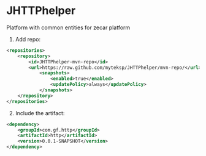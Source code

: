 # JHTTPhelper

Platform with common entities for zecar platform


1. Add repo:
```xml
<repositories>
	<repository>
		<id>JHTTPhelper-mvn-repo</id>
		<url>https://raw.github.com/myteksp/JHTTPhelper/mvn-repo/</url>
			<snapshots>
				<enabled>true</enabled>
				<updatePolicy>always</updatePolicy>
			</snapshots>
	</repository>
</repositories>
```

2. Include the artifact:
```xml
<dependency>
	<groupId>com.gf.http</groupId>
	<artifactId>http</artifactId>
	<version>0.0.1-SNAPSHOT</version>
</dependency>
```
